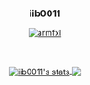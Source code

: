 <h3 align="center">iib0011</h3>
<p align="center">
  <a href="https://github.com/iib0011">
    <img src="https://i.ibb.co/195NGF7/discord.png" alt="armfxl"/>
     </a>
<br>
<br>
<br>
<br>
<a href="https://github.com/iib0011">
<img align="center" src="https://github-readme-stats.vercel.app/api?username=iib0011&show_icons=true&include_all_commits=true&show_icons=true&title_color=fff&icon_color=79ff97&text_color=9f9f9f&bg_color=232320" alt="iib0011's stats" />
<a href="https://github.com/iib0011?tab=repositories">
<img align="center" src="https://github-readme-stats.vercel.app/api/top-langs/?username=iib0011&layout=compact&show_icons=true&title_color=fff&icon_color=79ff97&text_color=9f9f9f&bg_color=232320">
</h2>
<br>
<br>
</a>
<h3 align="center"> 
<br>
<br>
</h3>
<br>
<br>

